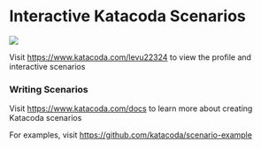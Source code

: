 # Interactive Katacoda Scenarios

[![](http://shields.katacoda.com/katacoda/levu22324/count.svg)](https://www.katacoda.com/levu22324 "Get your profile on Katacoda.com")

Visit https://www.katacoda.com/levu22324 to view the profile and interactive scenarios

### Writing Scenarios
Visit https://www.katacoda.com/docs to learn more about creating Katacoda scenarios

For examples, visit https://github.com/katacoda/scenario-example
